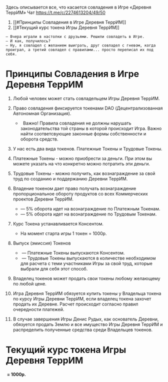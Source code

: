 

Здесь описывается все, что касается совладения в Игре «Деревня ТеррИМ»
Чат https://t.me/c/2274613204/49/50


  1. [[#Принципы Совладения в Игре Деревня ТеррИМ]]
  2. [[#Текущий курс токена Игры Деревня ТеррИМ]]
  


```
— Вчера играли в настолки с друзьями. Решили совладеть в Игре.
— И как, получилось?
— Ну, я совладел с желанием выиграть, друг совладел с гневом, когда проиграл, а третий совладел с правилами... просто переписал их под себя.
```



# Принципы Совладения в Игре Деревня ТеррИМ
  

1. Любой человек может стать совладельцем Игры Деревня ТеррИМ.

2. Право совладения фиксируется токенами DAO (Децентрализованная Автономная Организация).
	*   Важно! Правила совладения не должны нарушать законодательства той страны в которой происходит Игра. Важно найти соответсвующие законные формы собственности и оборота средств.

3. У нас есть два вида токенов. Платежные Токены и Трудовые Токены.

4. Платежные Токены - можно приобрести за деньги. При этом вы можете указать на что конкретно можно потратить эти деньги.

5. Трудовые Токены - можно получить, как вознаграждение за свой труд по созданию и поддержанию Деревни ТеррИМ.

6. Владение токеном дает право получать вознаграждение пропорциональное обороту продуктов со всех Коммерческих проектов Деревни ТеррИМ.
	*  — 5% оборота идет на вознаграждение по Платежным Токенам.
	*  — 5% оборота идет на вознаграждение по Трудовым Токенам.

7. Курс Токена устанавливается Консентом. 
	* На момент старта игры 1 токен = 1000р.

8. Выпуск (эмиссия) Токенов
	*  — Платежные Токены выпускаются Консентом.
	*  — Трудовые Токены выпускаются в количестве необходимом для расчета с теми участниками Игры за свой труд, которые выбрали для себя этот способ.

9. Владелец токенов может продать свои токены любому желающему по любой цене.

10. Игра Деревня ТеррИМ обязуется купить токены у Владельца токена по курсу Игры Деревни ТеррИМ, если владелец токена захочет продать их Деревне. Расчет происходит согласно правил очередности платежей.

11. В случае завершения Игры Денис Рудых, как основатель Деревни, обязуется продать Землю и все имущество Игры Деревня ТеррИМ и распределить полученные средства среди Владельцев токенов.


# Текущий курс токена Игры Деревня ТеррИМ

 **= 1000р.**